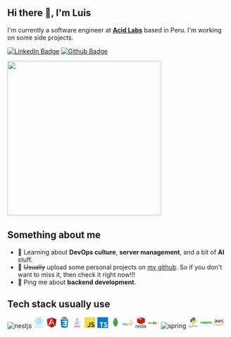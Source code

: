 
<h2>Hi there 👋, I'm Luis</h2>
<p>I'm currently a software engineer at <strong><a href="https://acidlabs.com/en/">Acid Labs</a></strong> based in Peru. I'm working on some side projects.
<p><a href="https://www.linkedin.com/in/luis-huayta-6a123b1a2/"><img src="https://img.shields.io/badge/-@Jfags-0077B5?style=flat-square&amp;labelColor=0077B5&amp;logo=LinkedIn&amp;link=https://www.linkedin.com/in/luis-huayta-6a123b1a2/" alt="LinkedIn Badge"></a> <a href="https://github.com/juniperfags"><img src="https://img.shields.io/badge/-@juniperfags-676767?style=flat-square&amp;labelColor=676767&amp;logo=github&amp;link=https://github.com/juniperfags" alt="Github Badge"></a></p>

<p align="left"><img src="assets/peterete.gif" width="350" height="350" /><p/>
<h2>Something about me</h2>


<ul>
<li>🧐 Learning about <strong>DevOps culture</strong>, <strong>server management</strong>, and a bit of <strong>AI </strong> stuff.</li>
<li>📝 <del>Usually</del> upload some personal projects on <a href="https://github.com/juniperfags">my github</a>. So if you don't want to miss it, then check it right now!!!</li>
<li>💬 Ping me about <strong>backend development</strong>.</li>
</ul>
<h2>Tech stack usually use</h2>
<p align="left"><img src="https://cdn.jsdelivr.net/gh/devicons/devicon/icons/nestjs/nestjs-plain.svg" alt="nestjs" width="25" height="25" />
<img src="https://raw.githubusercontent.com/devicons/devicon/master/icons/react/react-original-wordmark.svg" alt="react" width="25" height="25" />
<img src="https://raw.githubusercontent.com/devicons/devicon/master/icons/angularjs/angularjs-original.svg" alt="angular-js" width="25" height="25" />
<img src="https://raw.githubusercontent.com/devicons/devicon/master/icons/css3/css3-original-wordmark.svg" alt="css3" width="25" height="25" />
<img src="https://raw.githubusercontent.com/devicons/devicon/master/icons/java/java-original-wordmark.svg" alt="java" width="25" height="25" />
<img src="https://raw.githubusercontent.com/devicons/devicon/master/icons/javascript/javascript-original.svg" alt="javascript" width="25" height="25" />
<img src="https://raw.githubusercontent.com/devicons/devicon/master/icons/typescript/typescript-original.svg" alt="typescript" width="25" height="25" />
<img src="https://raw.githubusercontent.com/devicons/devicon/master/icons/mongodb/mongodb-original.svg" alt="mongodb" width="25" height="25" />
<img src="https://raw.githubusercontent.com/devicons/devicon/master/icons/mysql/mysql-original-wordmark.svg" alt="mysql" width="25" height="25" />
<img src="https://raw.githubusercontent.com/devicons/devicon/master/icons/redis/redis-original-wordmark.svg" alt="redis" width="25" height="25" />
<img src="https://raw.githubusercontent.com/devicons/devicon/master/icons/nodejs/nodejs-original-wordmark.svg" alt="nodejs" width="25" height="25" />
<img src="https://www.vectorlogo.zone/logos/springio/springio-icon.svg" alt="spring" width="25" height="25" />
<img src="https://raw.githubusercontent.com/devicons/devicon/master/icons/python/python-original-wordmark.svg" alt="python" width="25" height="25" />
<img src="https://raw.githubusercontent.com/devicons/devicon/master/icons/nginx/nginx-original.svg" alt="nginx" width="25" height="25" />
<img src="https://raw.githubusercontent.com/github/explore/80688e429a7d4ef2fca1e82350fe8e3517d3494d/topics/aws/aws.png" alt="aws" width="25" height="25" /></p>
